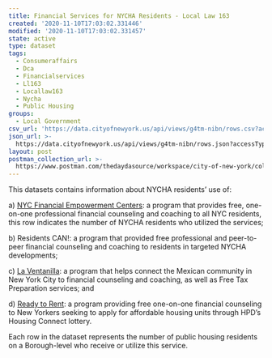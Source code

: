```yaml
---
title: Financial Services for NYCHA Residents - Local Law 163
created: '2020-11-10T17:03:02.331446'
modified: '2020-11-10T17:03:02.331457'
state: active
type: dataset
tags:
  - Consumeraffairs
  - Dca
  - Financialservices
  - Ll163
  - Locallaw163
  - Nycha
  - Public Housing
groups:
  - Local Government
csv_url: 'https://data.cityofnewyork.us/api/views/g4tm-nibn/rows.csv?accessType=DOWNLOAD'
json_url: >-
  https://data.cityofnewyork.us/api/views/g4tm-nibn/rows.json?accessType=DOWNLOAD
layout: post
postman_collection_url: >-
  https://www.postman.com/thedaydasource/workspace/city-of-new-york/collection/15909983-77986aa5-e3d7-402a-8b5f-56c3ed3d25fc
---
```

This datasets contains information about NYCHA residents’ use of:

a) <a href="https://www1.nyc.gov/site/dca/consumers/get-free-financial-counseling.page">NYC Financial Empowerment Centers</a>: a program that provides free, one-on-one professional financial counseling and coaching to all NYC residents, this row indicates the number of NYCHA residents who utilized the services; 

b) Residents CAN!: a program that provided free professional and peer-to-peer financial counseling and coaching to residents in targeted NYCHA developments;

c) <a href="https://www1.nyc.gov/site/dca/media/pr031416.page">La Ventanilla</a>: a program that helps connect the Mexican community in New York City to financial counseling and coaching, as well as Free Tax Preparation services; and 

d) <a href="https://www1.nyc.gov/site/hpd/renters/ready-to-rent.page">Ready to Rent</a>: a program providing free one-on-one financial counseling to New Yorkers seeking to apply for affordable housing units through HPD’s Housing Connect lottery.

Each row in the dataset represents the number of public housing residents on a Borough-level who receive or utilize this service.
